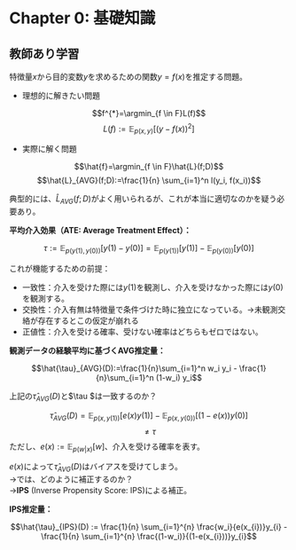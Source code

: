 # Chapter 0: 基礎知識
## 教師あり学習
特徴量$x$から目的変数$y$を求めるための関数$y=f(x)$を推定する問題。
- 理想的に解きたい問題

$$f^{*}=\argmin_{f \in F}L(f)$$
$$L(f) := \mathbb{E}_{p(x,y)}[(y-f(x))^2]$$

- 実際に解く問題

$$\hat{f}=\argmin_{f \in F}\hat{L}(f;D)$$
$$\hat{L}_{AVG}(f;D):=\frac{1}{n} \sum_{i=1}^n l(y_i, f(x_i))$$

典型的には、$\hat{L}_{AVG}(f;D)$がよく用いられるが、これが本当に適切なのかを疑う必要あり。

**平均介入効果（ATE: Average Treatment Effect）：**

$$\tau := \mathbb{E}_{p(y(1),y(0))}[y(1)-y(0)] = \mathbb{E}_{p(y(1))}[y(1)] - \mathbb{E}_{p(y(0))}[y(0)]$$

これが機能するための前提：
- 一致性：介入を受けた際には$y(1)$を観測し、介入を受けなかった際には$y(0)$を観測する。
- 交換性：介入有無は特徴量で条件づけた時に独立になっている。→未観測交絡が存在するとこの仮定が崩れる
- 正値性：介入を受ける確率、受けない確率はどちらもゼロではない。

**観測データの経験平均に基づくAVG推定量：**

$$\hat{\tau}_{AVG}(D):=\frac{1}{n}\sum_{i=1}^n w_i y_i - \frac{1}{n}\sum_{i=1}^n (1-w_i) y_i$$

上記の$\hat{\tau}_{AVG}(D)$と$\tau $は一致するのか？

$$\hat{\tau}_{AVG}(D)=\mathbb{E}_{p(x,y(1))}[e(x)y(1)]-\mathbb{E}_{p(x,y(0))}[(1-e(x))y(0)]$$
$$\neq \tau$$
ただし、$e(x):=\mathbb{E}_{p(w|x)}[w]$、介入を受ける確率を表す。

$e(x)$によって$\hat{\tau}_{AVG}(D)$はバイアスを受けてしまう。<br>
→では、どのように補正するのか？<br>
→**IPS** (Inverse Propensity Score: IPS)による補正。

**IPS推定量：**

$$\hat{\tau}_{IPS}(D) := \frac{1}{n} \sum_{i=1}^{n} \frac{w_i}{e(x_{i})}y_{i} - \frac{1}{n} \sum_{i=1}^{n} \frac{(1-w_i)}{(1-e(x_{i}))}y_{i}$$
